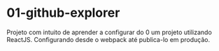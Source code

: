 # 01-github-explorer

Projeto com intuito de aprender a configurar do 0 um projeto utilizando ReactJS.
Configurando desde o webpack até publica-lo em produção.
